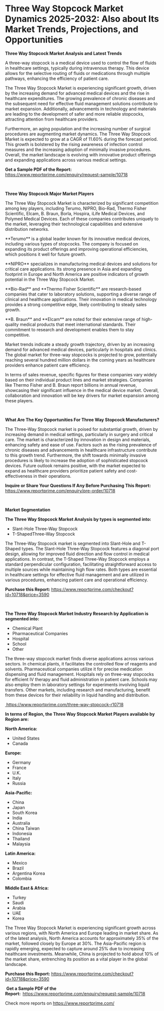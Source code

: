 <p><h1>Three Way Stopcock Market Dynamics 2025-2032: Also about Its Market Trends, Projections, and Opportunities</h1></p><p><strong>Three Way Stopcock Market Analysis and Latest Trends</strong></p>
<p><p>A three-way stopcock is a medical device used to control the flow of fluids in healthcare settings, typically during intravenous therapy. This device allows for the selective routing of fluids or medications through multiple pathways, enhancing the efficiency of patient care.</p><p>The Three Way Stopcock Market is experiencing significant growth, driven by the increasing demand for advanced medical devices and the rise in healthcare expenditures. The growing prevalence of chronic diseases and the subsequent need for effective fluid management solutions contribute to market expansion. Additionally, advancements in technology and materials are leading to the development of safer and more reliable stopcocks, attracting attention from healthcare providers.</p><p>Furthermore, an aging population and the increasing number of surgical procedures are augmenting market dynamics. The Three Way Stopcock Market is expected to grow at a CAGR of 11.60% during the forecast period. This growth is bolstered by the rising awareness of infection control measures and the increasing adoption of minimally invasive procedures. Overall, the market landscape is evolving with innovative product offerings and expanding applications across various medical settings.</p></p>
<p><strong>Get a Sample PDF of the Report:&nbsp;</strong> <a href="https://www.reportprime.com/enquiry/request-sample/10718?utm_campaign=3021&utm_medium=2&utm_source=Github&utm_content=ia&utm_term=20032025&utm_id=three-way-stopcock">https://www.reportprime.com/enquiry/request-sample/10718</a></p>
<p>&nbsp;</p>
<p><strong>Three Way Stopcock Major Market Players</strong></p>
<p><p>The Three Way Stopcock Market is characterized by significant competition among key players, including Terumo, NIPRO, Bio-Rad, Thermo Fisher Scientific, Elcam, B. Braun, Borla, Hospira, iLife Medical Devices, and Polymed Medical Devices. Each of these companies contributes uniquely to the market, leveraging their technological capabilities and extensive distribution networks.</p><p>**Terumo** is a global leader known for its innovative medical devices, including various types of stopcocks. The company is focused on expanding its product offerings and improving operational efficiencies, which positions it well for future growth. </p><p>**NIPRO** specializes in manufacturing medical devices and solutions for critical care applications. Its strong presence in Asia and expanding footprint in Europe and North America are positive indicators of growth potential in the Three Way Stopcock Market.</p><p>**Bio-Rad** and **Thermo Fisher Scientific** are research-based companies that cater to laboratory solutions, supporting a diverse range of clinical and healthcare applications. Their innovation in medical technology provides a strong competitive edge, likely contributing to steady sales growth.</p><p>**B. Braun** and **Elcam** are noted for their extensive range of high-quality medical products that meet international standards. Their commitment to research and development enables them to stay competitive.</p><p>Market trends indicate a steady growth trajectory, driven by an increasing demand for advanced medical devices, particularly in hospitals and clinics. The global market for three-way stopcocks is projected to grow, potentially reaching several hundred million dollars in the coming years as healthcare providers enhance patient care efficiency.</p><p>In terms of sales revenue, specific figures for these companies vary widely based on their individual product lines and market strategies. Companies like Thermo Fisher and B. Braun report billions in annual revenue, showcasing their significant influence in the medical device market. Overall, collaboration and innovation will be key drivers for market expansion among these players.</p></p>
<p>&nbsp;</p>
<p><strong>What Are The Key Opportunities For Three Way Stopcock Manufacturers?</strong></p>
<p><p>The Three-Way Stopcock market is poised for substantial growth, driven by increasing demand in medical settings, particularly in surgery and critical care. The market is characterized by innovation in design and materials, enhancing safety and ease of use. Factors such as the rising prevalence of chronic diseases and advancements in healthcare infrastructure contribute to this growth trend. Furthermore, the shift towards minimally invasive procedures is likely to increase the adoption of sophisticated stopcock devices. Future outlook remains positive, with the market expected to expand as healthcare providers prioritize patient safety and cost-effectiveness in their operations.</p></p>
<p><strong>Inquire or Share Your Questions If Any Before Purchasing This Report:</strong> <a href="https://www.reportprime.com/enquiry/pre-order/10718?utm_campaign=3021&utm_medium=2&utm_source=Github&utm_content=ia&utm_term=20032025&utm_id=three-way-stopcock">https://www.reportprime.com/enquiry/pre-order/10718</a></p>
<p>&nbsp;</p>
<p><strong>Market Segmentation</strong></p>
<p><strong>The Three Way Stopcock Market Analysis by types is segmented into:</strong></p>
<p><ul><li>Slant-Hole Three-Way Stopcock</li><li>T-ShapedThree-Way Stopcock</li></ul></p>
<p><p>The Three-Way Stopcock market is segmented into Slant-Hole and T-Shaped types. The Slant-Hole Three-Way Stopcock features a diagonal port design, allowing for improved fluid direction and flow control in medical applications. In contrast, the T-Shaped Three-Way Stopcock employs a standard perpendicular configuration, facilitating straightforward access to multiple sources while maintaining high flow rates. Both types are essential in healthcare settings for effective fluid management and are utilized in various procedures, enhancing patient care and operational efficiency.</p></p>
<p><strong>Purchase this Report:&nbsp;</strong><a href="https://www.reportprime.com/checkout?id=10718&price=3590&utm_campaign=3021&utm_medium=2&utm_source=Github&utm_content=ia&utm_term=20032025&utm_id=three-way-stopcock">https://www.reportprime.com/checkout?id=10718&price=3590</a></p>
<p>&nbsp;</p>
<p><strong>The Three Way Stopcock Market Industry Research by Application is segmented into:</strong></p>
<p><ul><li>Chemical Plant</li><li>Pharmaceutical Companies</li><li>Hospital</li><li>School</li><li>Other</li></ul></p>
<p><p>The three-way stopcock market finds diverse applications across various sectors. In chemical plants, it facilitates the controlled flow of reagents and solvents. Pharmaceutical companies utilize it for precise medication dispensing and fluid management. Hospitals rely on three-way stopcocks for efficient IV therapy and fluid administration in patient care. Schools may also employ them in laboratory settings for experiments involving liquid transfers. Other markets, including research and manufacturing, benefit from these devices for their reliability in liquid handling and distribution.</p></p>
<p><a href="https://www.reportprime.com/three-way-stopcock-r10718?utm_campaign=3021&utm_medium=2&utm_source=Github&utm_content=ia&utm_term=20032025&utm_id=three-way-stopcock">&nbsp;https://www.reportprime.com/three-way-stopcock-r10718</a></p>
<p><strong>In terms of Region, the Three Way Stopcock Market Players available by Region are:</strong></p>
<p>
    <p> <strong> North America: </strong>
        <ul>
            <li>United States</li>
            <li>Canada</li>
        </ul>
        </p> 
    <p> <strong> Europe: </strong>
        <ul>
            <li>Germany</li>
            <li>France</li>
            <li>U.K.</li>
            <li>Italy</li>
            <li>Russia</li>
        </ul>
        </p> 
    <p> <strong> Asia-Pacific: </strong>
        <ul>
            <li>China</li>
            <li>Japan</li>
            <li>South Korea</li>
            <li>India</li>
            <li>Australia</li>
            <li>China Taiwan</li>
            <li>Indonesia</li>
            <li>Thailand</li>
            <li>Malaysia</li>
        </ul>
        </p> 
    <p> <strong> Latin America: </strong>
        <ul>
            <li>Mexico</li>
            <li>Brazil</li>
            <li>Argentina Korea</li>
            <li>Colombia</li>
        </ul>
        </p> 
    <p> <strong> Middle East & Africa: </strong>
        <ul>
            <li>Turkey</li>
            <li>Saudi</li>
            <li>Arabia</li>
            <li>UAE</li>
            <li>Korea</li>
        </ul>
    </p>
    </p>
<p><p>The Three Way Stopcock Market is experiencing significant growth across various regions, with North America and Europe leading in market share. As of the latest analysis, North America accounts for approximately 35% of the market, followed closely by Europe at 30%. The Asia-Pacific region is rapidly emerging, expected to capture around 25% due to increasing healthcare investments. Meanwhile, China is projected to hold about 10% of the market share, entrenching its position as a vital player in the global landscape.</p></p>
<p><strong>Purchase this Report: </strong><a href="https://www.reportprime.com/checkout?id=10718&price=3590&utm_campaign=3021&utm_medium=2&utm_source=Github&utm_content=ia&utm_term=20032025&utm_id=three-way-stopcock">https://www.reportprime.com/checkout?id=10718&price=3590</a></p>
<p>&nbsp;<strong>Get a Sample PDF of the Report:&nbsp;&nbsp;</strong><a href="https://www.reportprime.com/enquiry/request-sample/10718?utm_campaign=3021&utm_medium=2&utm_source=Github&utm_content=ia&utm_term=20032025&utm_id=three-way-stopcock">https://www.reportprime.com/enquiry/request-sample/10718</a></p>
<p><strong></strong></p>
<p>Check more reports on <a href="https://www.reportprime.com/?utm_campaign=3021&utm_medium=2&utm_source=Github&utm_content=ia&utm_term=20032025&utm_id=three-way-stopcock">https://www.reportprime.com/</a></p>